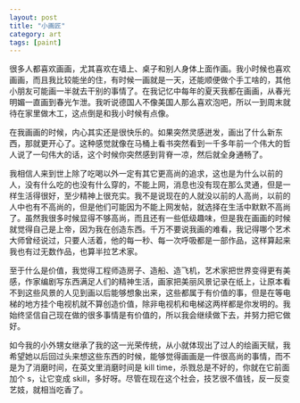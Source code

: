 ```yaml
---
layout: post
title: "小画匠"
category: art
tags: [paint]
---
```



很多人都喜欢画画，尤其喜欢在墙上、桌子和别人身体上面作画。我小时候也喜欢画画，而且我比较能坐的住，有时候一画就是一天，还能顺便做个手工啥的，其他小朋友可能画一半就去干别的事情了。在我记忆中每年的夏天我都在画画，从春光明媚一直画到春光乍泄。我听说德国人不像美国人那么喜欢泡吧，所以一到周末就待在家里做木工，这点倒是和我小时候有点像。


在我画画的时候，内心其实还是很快乐的。如果突然灵感迸发，画出了什么新东西，那就更开心了。这种感觉就像在马桶上看书突然看到一千多年前一个伟大的哲人说了一句伟大的话，这个时候你突然感到背脊一凉，然后就全身通畅了。


我相信人来到世上除了吃喝以外一定有其它更高尚的追求，这也是为什么以前的人，没有什么吃的也没有什么穿的，不能上网，消息也没有现在那么灵通，但是一样生活得很好，至少精神上很充实。我不是说现在的人就没以前的人高尚，以前的人中也有不高尚的，但是他们可能因为不能上网发帖，就选择在生活中默默不高尚了。虽然我很多时候显得不够高尚，而且还有一些低级趣味，但是我在画画的时候就觉得自己是上帝，因为我在创造东西。千万不要说我画的难看，我记得哪个艺术大师曾经说过，只要人活着，他的每一秒、每一次呼吸都是一部作品，这样算起来我也有过无数作品，也算半拉艺术家。


至于什么是价值，我觉得工程师造房子、造船、造飞机，艺术家把世界变得更有美感，作家编剧写东西满足人们的精神生活，画家把美丽风景记录在纸上，让原本看不到这些风景的人见到画以后能够想象出来，这些都属于有价值的事，但是在等电梯的地方挂个电视机就不算创造价值，除非电视机和电梯这两样都是你发明的。我始终坚信自己现在做的很多事情是有价值的，所以我会继续做下去，并努力把它做好。


如今我的小外甥女继承了我的这一光荣传统，从小就体现出了过人的绘画天赋，我希望她以后回过头来想这些东西的时候，能够觉得画画是一件很高尚的事情，而不是为了消磨时间，在英文里消磨时间是 kill time，杀戮总是不好的，你就在它前面加个 s，让它变成 skill，多好呀。尽管在现在这个社会，技艺很不值钱，反一反变艺妓，就相当吃香了。
